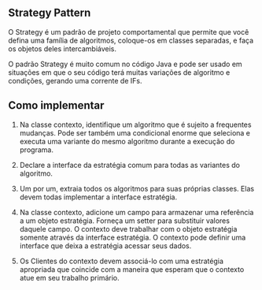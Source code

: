 ## Strategy Pattern

O Strategy é um padrão de projeto comportamental que permite que você defina uma família de algoritmos, coloque-os em classes separadas, e faça os objetos deles intercambiáveis.

O padrão Strategy é muito comum no código Java e pode ser usado em situações em que o seu código terá muitas variações de algoritmo e condições, gerando uma corrente de IFs.

## Como implementar 

1) Na classe contexto, identifique um algoritmo que é sujeito a frequentes mudanças. Pode ser também uma condicional enorme que seleciona e executa uma variante do mesmo algoritmo durante a execução do programa.

2) Declare a interface da estratégia comum para todas as variantes do algoritmo.

3) Um por um, extraia todos os algoritmos para suas próprias classes. Elas devem todas implementar a interface estratégia.

4) Na classe contexto, adicione um campo para armazenar uma referência a um objeto estratégia. Forneça um setter para substituir valores daquele campo. O contexto deve trabalhar com o objeto estratégia somente através da interface estratégia. O contexto pode definir uma interface que deixa a estratégia acessar seus dados.

5) Os Clientes do contexto devem associá-lo com uma estratégia apropriada que coincide com a maneira que esperam que o contexto atue em seu trabalho primário.

